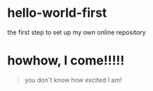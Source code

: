 # hello-world-first
the first step to set up my own online repository

# howhow, I come!!!!!
> you don't know how excited I am!

